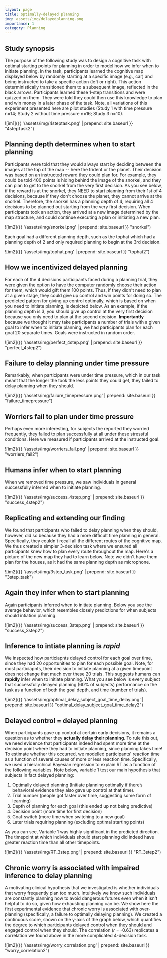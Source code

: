 ```yaml
---
layout: page
title: optimally-delayed planning
img: assets/img/delayedplanning.png
importance: 1
category: Planning
---
```


## Study synopsis

The purpose of the following study was to design a cognitive task with optimal starting points for planning in order to model how we infer when to initiate planning. In the task, participants learned the cognitive map displayed below by randomly starting at a specific image (e.g., car) and being instructed to take a specific action (left or right). This action deterministically transitioned them to a subsequent image, reflected in the black arrows. Participants learned these 1-step transitions and were quizzed on them. They were told they could then use this knowledge to plan and win money in a later phase of the task. Note, all variations of this experiment presented here are pilot studies (Study 1 with time pressure n=14; Study 2 without time pressure n=16; Study 3 n=10).

![im1]({{ '/assets/img/4steptask.png' | prepend: site.baseurl }} "4stepTask2")

## Planning depth determines when to start planning

Participants were told that they would always start by deciding between the images at the top of the map -- here the trident or the planet. Their decision was based on an instructed reward they could plan for. For example, they could be told 400 points is hiding behind the image of the snorkel, and they can plan to get to the snorkel from the very first decision. As you see below, if the reward is at the snorkel, they NEED to start planning from their 1st of 4 decisions, because if they don't choose the planet, they cannot arrive at the snorkel. Therefore, the snorkel has a planning depth of 4, requiring all 4 decisions to be planned out starting from the very first decision. When participants took an action, they arrived at a new image determined by the map structure, and could continue executing a plan or initiating a new plan.

![im2]({{ '/assets/img/snorkel.png' | prepend: site.baseurl }} "snorkel")

Each goal had a different planning depth, such as the tophat which had a planning depth of 2 and only required planning to begin at the 3rd decision.

![im2]({{ '/assets/img/tophat.png' | prepend: site.baseurl }} "tophat2")

## How we incentivized delayed planning

For each of the 4 decisions participants faced during a planning trial, they were given the option to have the computer randomly choose their action for them, which would gift them 100 points. Thus, if they didn't need to plan at a given stage, they could give up control and win points for doing so. The predicted pattern for giving up control optimally, which is based on when you need to initiate planning, is depicted below. As an example, if the planning depth is 3, you should give up control at the very first decision because you only need to plan at the second decision. **Importantly** because we thought it may take participants a number of trials with a given goal to infer when to initiate planning, we had participants plan for each goal 20 separate times. Goals were instructed in random order.

![im2]({{ '/assets/img/perfect_4step.png' | prepend: site.baseurl }} "perfect_4step2")

## Failure to delay planning under time pressure

Remarkably, when participants were under time pressure, which in our task meant that the longer the took the less points they could get, they failed to delay planning when they should.

![im2]({{ '/assets/img/failure_timepressure.png' | prepend: site.baseurl }} "failure_timepressure")

## Worriers fail to plan under time pressure

Perhaps even more interesting, for subjects the reported they worried frequently, they failed to plan successfully at all under these stressful conditions. Here we measured if participants arrived at the instructed goal.

![im2]({{ '/assets/img/worriers_fail.png' | prepend: site.baseurl }} "worriers_fail2")

## Humans infer when to start planning

When we removed time pressure, we saw individuals in general successfully inferred when to initiate planning.

![im2]({{ '/assets/img/success_4step.png' | prepend: site.baseurl }} "success_4step2")

## Replicating and extending our finding

We found that participants who failed to delay planning when they should, however, did so because they had a more difficult time planning in general. Specifically, they couldn't recall all the different routes of the cognitive map. We thus created a simpler 3-decision task where we ensured all participants knew how to plan every route throughout the map. Here's a picture of the new map they had to learn below. Note we didn't have them plan for the houses, as it had the same planning depth as microphone.

![im2]({{ '/assets/img/3step_task.png' | prepend: site.baseurl }} "3step_task")

## Again they infer when to start planning

Again participants inferred when to initiate planning. Below you see the average behavior, which resembles closely predictions for when subjects should intiation planning.

![im2]({{ '/assets/img/success_3step.png' | prepend: site.baseurl }} "success_3step2")

## Inference to intiate planning is _rapid_

We inspected how particiapnts delayed control for each goal over time, since they had 20 opportunities to plan for each possible goal. Note, for most particiapnts, their decision to initiate planning at a given timepoint does not change that much over these 20 trials. This suggests humans can **rapidly** infer when to initiate planning. What you see below is every subject that successfully delayed planning (60% of subjects) performance on the task as a function of both the goal depth, and time (number of trials).

![im2]({{ '/assets/img/optimal_delay_subject_goal_time_delay.png' | prepend: site.baseurl }} "optimal_delay_subject_goal_time_delay2")

## Delayed control = delayed planning

When participants gave up control at certain early decisions, it remains a question as to whether they **actually delay their planning**. To rule this out, we need evidence that participants indeed had spent more time at the decision point where they had to initiate planning, since planning takes time! To estimate whether this occurred, we modelled participants' reaction time as a function of several causes of more or less reaction time. Specifically, we used a hierarchical Bayesian regression to explain RT as a function of the following variables. Note below, variable 1 test our main hypothesis that subjects in fact delayed planning:

1. Optimally delayed planning (Initiate planning optimally if there’s behavioral evidence they also gave up control at that time).
2. Trial number (people got faster over time, suggesting some form of learning)
3. Depth of planning for each goal (this ended up not being predictive)
4. Decision point (more time for first decision)
5. Goal-switch (more time when switching to a new goal)
6. Later trials requiring planning (excluding optimal starting points)

As you can see, Variable 1 was highly significant in the predicted direction. The timepoint at which individuals should start planning did indeed have greater reaction time than all other timepoints.

![im2]({{ '/assets/img/RT_3step.png' | prepend: site.baseurl }} "RT_3step2")

## Chronic worry is associated with impaired inference to delay planning

A motivating clinical hypothesis that we investigated is whether individuals that worry frequently plan too much. Intuitively we know such individuals are constantly planning how to avoid dangerous futures even when it isn't helpful to do so, given how exhausting planning can be. We show here the first experimental evidence that chronic worry is associated with over-planning (specifically, a failure to optimally delaying planning). We created a continuous score, shown on the y-axis of the graph below, which quantifies the degree to which participants delayed control when they should and engaged control when they should. The correlation (_r_ = -0.63) replicates a correlation we found above in the more complicated 4-decision task.

![im2]({{ '/assets/img/worry_correlation.png' | prepend: site.baseurl }} "worry_correlation2")
